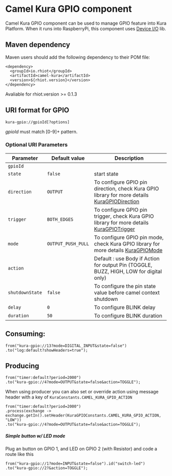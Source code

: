 # Camel Kura GPIO component

Camel Kura GPIO component can be used to manage GPIO feature into Kura Platform.
When it runs into RaspberryPi, this component uses [Device I/O](http://openjdk.java.net/projects/dio/) lib.

## Maven dependency

Maven users should add the following dependency to their POM file:

    <dependency>
      <groupId>io.rhiot</groupId>
      <artifactId>camel-kura</artifactId>
      <version>${rhiot.version}</version>
    </dependency>

 Avaliable for rhiot.version >= 0.1.3


## URI format for GPIO

    kura-gpio://gpioId[?options]

*gpioId* must match [0-9]+ pattern.


### Optional URI Parameters

| Parameter            | Default value             | Description                         |
|----------------------|---------------------------|-------------------------------------|
| `gpioId`       |        |                       |
| `state`        |    `false`    | start state      |
| `direction`    | `OUTPUT`            | To configure GPIO pin direction, check Kura GPIO library for more details  [KuraGPIODirection](http://download.eclipse.org/kura/releases/1.3.0/docs/apidocs/org/eclipse/kura/gpio/KuraGPIODirection.html)                   |
|`trigger`|`BOTH_EDGES`|To configure GPIO pin trigger, check Kura GPIO library for more details  [KuraGPIOTrigger](http://download.eclipse.org/kura/releases/1.3.0/docs/apidocs/org/eclipse/kura/gpio/KuraGPIOTrigger.html)|
|`mode`|`OUTPUT_PUSH_PULL`|To configure GPIO pin mode, check Kura GPIO library for more details  [KuraGPIOMode](http://download.eclipse.org/kura/releases/1.3.0/docs/apidocs/org/eclipse/kura/gpio/KuraGPIOMode.html)|
| `action`       |               | Default : use Body if Action for output Pin (TOGGLE, BUZZ, HIGH, LOW for digital only)|
| `shutdownState`        | `false`                       | To configure the pin state value before camel context shutdown        |
| `delay`        | `0`                       | To configure BLINK delay        |
| `duration`        | `50`                       | To configure BLINK duration        |


## Consuming:

    from("kura-gpio://13?mode=DIGITAL_INPUT&state=false")
    .to("log:default?showHeaders=true");

## Producing

    from("timer:default?period=2000")
    .to("kura-gpio://4?mode=OUTPUT&state=false&action=TOGGLE");

When using producer you can also set or override action using message header with a key of `KuraConstants.CAMEL_KURA_GPIO_ACTION`

    from("timer:default?period=2000")
    .process(exchange -> exchange.getIn().setHeader(KuraGPIOConstants.CAMEL_KURA_GPIO_ACTION, "LOW"))
    .to("kura-gpio://4?mode=OUTPUT&state=false&action=TOGGLE");

##### Simple button w/ LED mode

Plug an button on GPIO 1, and LED on GPIO 2 (with Resistor) and code a route like this

    from("kura-gpio://1?mode=INPUT&state=false").id("switch-led")
    .to("kura-gpio://2?&action=TOGGLE");

